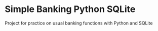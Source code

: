 # Simple Banking Python SQLite
 Project for practice on usual banking functions with Python and SQLite
